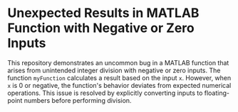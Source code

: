 # Unexpected Results in MATLAB Function with Negative or Zero Inputs

This repository demonstrates an uncommon bug in a MATLAB function that arises from unintended integer division with negative or zero inputs. The function `myFunction` calculates a result based on the input `x`. However, when `x` is 0 or negative, the function's behavior deviates from expected numerical operations. This issue is resolved by explicitly converting inputs to floating-point numbers before performing division.